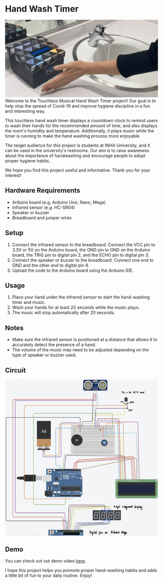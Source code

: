# Hand Wash Timer
![box](assets/box.jpg)    
Welcome to the Touchless Musical Hand Wash Timer project! Our goal is to help stop the spread of Covid-19 and improve hygiene discipline in a fun and interesting way.

This touchless hand wash timer displays a countdown clock to remind users to wash their hands for the recommended amount of time, and also displays the room's humidity and temperature. Additionally, it plays music while the timer is running to make the hand washing process more enjoyable.

The target audience for this project is students at INHA University, and it can be used in the university's restrooms. Our aim is to raise awareness about the importance of handwashing and encourage people to adopt proper hygiene habits.

We hope you find this project useful and informative. Thank you for your interest!    

## Hardware Requirements
* Arduino board (e.g. Arduino Uno, Nano, Mega)
* Infrared sensor (e.g. HC-SR04)
* Speaker or buzzer
* Breadboard and jumper wires

## Setup
1. Connect the infrared sensor to the breadboard. Connect the VCC pin to 3.3V or 5V on the Arduino board, the GND pin to GND on the Arduino board, the TRIG pin to digital pin 2, and the ECHO pin to digital pin 3.
2. Connect the speaker or buzzer to the breadboard. Connect one end to GND and the other end to digital pin 8.
3. Upload the code to the Arduino board using the Arduino IDE.

## Usage
1. Place your hand under the infrared sensor to start the hand-washing timer and music.
2. Wash your hands for at least 20 seconds while the music plays.
3. The music will stop automatically after 20 seconds.

## Notes
* Make sure the infrared sensor is positioned at a distance that allows it to accurately detect the presence of a hand.
* The volume of the music may need to be adjusted depending on the type of speaker or buzzer used.    
     
## Circuit
![circuit](assets/circuit.jpeg)

## Demo
You can check out out demo video [here](https://www.youtube.com/watch?v=D734M-M7Pic&ab_channel=GulizaAitkulova).
    
I hope this project helps you promote proper hand-washing habits and adds a little bit of fun to your daily routine. Enjoy!